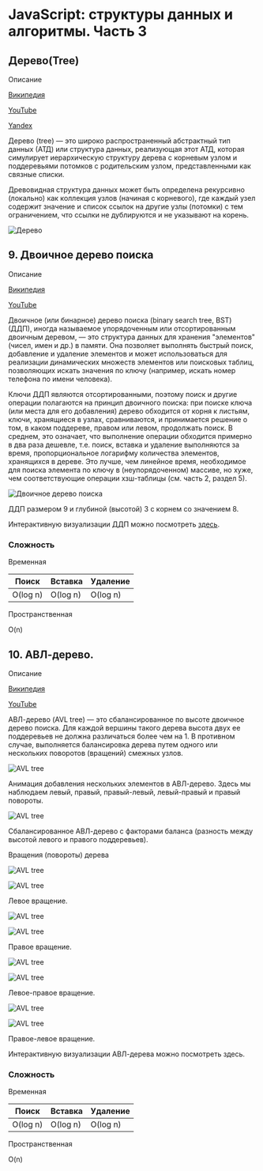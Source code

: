 # JavaScript: структуры данных и алгоритмы. Часть 3

## Дерево(Tree)

Описание

[Википедия](https://ru.wikipedia.org/wiki/%D0%94%D0%B5%D1%80%D0%B5%D0%B2%D0%BE_(%D1%81%D1%82%D1%80%D1%83%D0%BA%D1%82%D1%83%D1%80%D0%B0_%D0%B4%D0%B0%D0%BD%D0%BD%D1%8B%D1%85))

[YouTube](https://www.youtube.com/watch?v=0BUX_PotA4c)

[Yandex](https://www.youtube.com/watch?v=lEJzqHgyels)


Дерево (tree) — это широко распространенный абстрактный тип данных (АТД) или структура данных, реализующая этот АТД, которая симулирует иерархическую структуру дерева с корневым узлом и поддеревьями потомков с родительским узлом, представленными как связные списки.

Древовидная структура данных может быть определена рекурсивно (локально) как коллекция узлов (начиная с корневого), где каждый узел содержит значение и список ссылок на другие узлы (потомки) с тем ограничением, что ссылки не дублируются и не указывают на корень.


![Дерево](https://habrastorage.org/r/w1560/webt/ty/q7/ms/tyq7mst4eh5zamh5dy9l7lnvqr4.png)

## 9. Двоичное дерево поиска

Описание

[Википедия](https://ru.wikipedia.org/wiki/%D0%94%D0%B2%D0%BE%D0%B8%D1%87%D0%BD%D0%BE%D0%B5_%D0%B4%D0%B5%D1%80%D0%B5%D0%B2%D0%BE_%D0%BF%D0%BE%D0%B8%D1%81%D0%BA%D0%B0)

[YouTube](https://www.youtube.com/watch?v=9o_i0zzxk1s)

Двоичное (или бинарное) дерево поиска (binary search tree, BST) (ДДП), иногда называемое упорядоченным или отсортированным двоичным деревом, — это структура данных для хранения "элементов" (чисел, имен и др.) в памяти. Она позволяет выполнять быстрый поиск, добавление и удаление элементов и может использоваться для реализации динамических множеств элементов или поисковых таблиц, позволяющих искать значения по ключу (например, искать номер телефона по имени человека).

Ключи ДДП являются отсортированными, поэтому поиск и другие операции полагаются на принцип двоичного поиска: при поиске ключа (или места для его добавления) дерево обходится от корня к листьям, ключи, хранящиеся в узлах, сравниваются, и принимается решение о том, в каком поддереве, правом или левом, продолжать поиск. В среднем, это означает, что выполнение операции обходится примерно в два раза дешевле, т.е. поиск, вставка и удаление выполняются за время, пропорциональное логарифму количества элементов, хранящихся в дереве. Это лучше, чем линейное время, необходимое для поиска элемента по ключу в (неупорядоченном) массиве, но хуже, чем соответствующие операции хзш-таблицы (см. часть 2, раздел 5).

![Двоичное дерево поиска](https://habrastorage.org/r/w1560/webt/x5/ov/ug/x5ovugz3usgw2ok9ox8nj0zqtti.png)

ДДП размером 9 и глубиной (высотой) 3 с корнем со значением 8.


Интерактивную визуализации ДДП можно посмотреть [здесь](https://www.cs.usfca.edu/~galles/visualization/BST.html).


### Сложность


Временная

|Поиск	 |Вставка	|Удаление|
|--------|----------|--------|
|O(log n)|O(log n)	|O(log n)|


Пространственная

O(n)


## 10. АВЛ-дерево.

Описание

[Википедия](https://ru.wikipedia.org/wiki/%D0%90%D0%92%D0%9B-%D0%B4%D0%B5%D1%80%D0%B5%D0%B2%D0%BE)

[YouTube](https://www.youtube.com/watch?v=DB1HFCEdLxA)

АВЛ-дерево (AVL tree) — это сбалансированное по высоте двоичное дерево поиска. Для каждой вершины такого дерева высота двух ее поддеревьев не должна различаться более чем на 1. В противном случае, выполняется балансировка дерева путем одного или нескольких поворотов (вращений) смежных узлов.


![AVL tree](https://habrastorage.org/webt/l5/om/48/l5om486fusvq7o8dy4rl2spw6v0.gif)

Анимация добавления нескольких элементов в АВЛ-дерево. Здесь мы наблюдаем левый, правый, правый-левый, левый-правый и правый повороты.

![AVL tree](https://habrastorage.org/r/w1560/webt/4k/tx/jb/4ktxjbjjmrje-2lx6u2vo5zmzwo.png)

Сбалансированное АВЛ-дерево с факторами баланса (разность между высотой левого и правого поддеревьев).


Вращения (повороты) дерева

![AVL tree](https://habrastorage.org/r/w1560/webt/y0/xu/cl/y0xuclok4has_hjbyxaxphopyn8.jpeg)

![AVL tree](https://habrastorage.org/r/w1560/webt/y8/et/lv/y8etlvr0er1dtttao3uvocjumii.png)

Левое вращение.

![AVL tree](https://habrastorage.org/r/w1560/webt/ov/aj/n0/ovajn04ijolefodbbdsihrep_y0.jpeg)

![AVL tree](https://habrastorage.org/r/w1560/webt/ab/he/h8/abheh8t3of8fvg0_za4o27zauey.png)

Правое вращение.

![AVL tree](https://habrastorage.org/r/w1560/webt/ng/pd/0x/ngpd0xnfp6fffu89qlyj0vf-u2m.jpeg)

![AVL tree](https://habrastorage.org/r/w1560/webt/7k/fm/tf/7kfmtfrexx2itgz_4gxh0coqp1y.png)

Левое-правое вращение.

![AVL tree](https://habrastorage.org/r/w1560/webt/38/87/qy/3887qy95gorbut0fnzi_t88owwq.jpeg)

![AVL tree](https://habrastorage.org/r/w1560/webt/a8/yt/si/a8ytsioqvhr314v0h182i1nlp6w.png)

Правое-левое вращение.

Интерактивную визуализации АВЛ-дерева можно посмотреть здесь.


### Сложность


Временная

|Поиск	 |Вставка	|Удаление|
|--------|----------|--------|
|O(log n)|O(log n)	|O(log n)|

Пространственная

O(n)